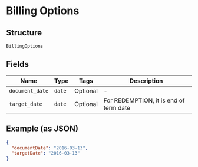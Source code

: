 
# Billing Options

## Structure

`BillingOptions`

## Fields

| Name | Type | Tags | Description |
|  --- | --- | --- | --- |
| `document_date` | `date` | Optional | - |
| `target_date` | `date` | Optional | For REDEMPTION, it is end of term date |

## Example (as JSON)

```json
{
  "documentDate": "2016-03-13",
  "targetDate": "2016-03-13"
}
```

